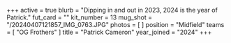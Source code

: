 +++
active = true
blurb = "Dipping in and out in 2023, 2024 is the year of Patrick."
fut_card = ""
kit_number = 13
mug_shot = "/20240407121857_IMG_0763.JPG"
photos = [ ]
position = "Midfield"
teams = [ "OG Frothers" ]
title = "Patrick Cameron"
year_joined = "2024"
+++

